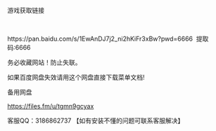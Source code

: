 <head>
  <style>

    p {

      font-size: 24px;

    }

  </style>

</head>

<body>

  <p> 游戏获取链接 </p>
 
<p>  https://pan.baidu.com/s/1EwAnDJ7j2_ni2hKiFr3xBw?pwd=6666 
提取码:6666
</p>
<p> 务必收藏网站！防止失联。</p>

<p> 如果百度网盘失效请用这个网盘直接下载菜单文档!</p>


<p>  备用网盘

https://files.fm/u/tgmn9gcyax     </p>

<p>  客服QQ：3186862737 【如有安装不懂的问题可联系客服解决】 </p>

</body>
